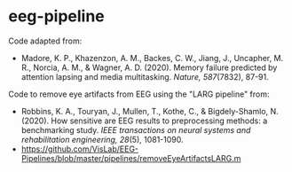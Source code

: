 # eeg-pipeline

Code adapted from:
 - Madore, K. P., Khazenzon, A. M., Backes, C. W., Jiang, J., Uncapher, M. R., Norcia, A. M., & Wagner, A. D. (2020). Memory failure predicted by attention lapsing and media multitasking. _Nature, 587_(7832), 87-91.

Code to remove eye artifacts from EEG using the "LARG pipeline" from:
 - Robbins, K. A., Touryan, J., Mullen, T., Kothe, C., & Bigdely-Shamlo, N. (2020). How sensitive are EEG results to preprocessing methods: a benchmarking study. _IEEE transactions on neural systems and rehabilitation engineering, 28_(5), 1081-1090.
 - https://github.com/VisLab/EEG-Pipelines/blob/master/pipelines/removeEyeArtifactsLARG.m

